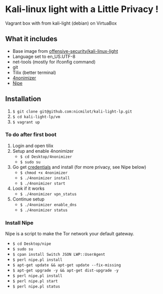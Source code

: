 # Kali-linux light with a Little Privacy !

Vagrant box with from kali-light (debian) on VirtuaBox

## What it includes

* Base image from [offensive-security/kali-linux-light](https://app.vagrantup.com/offensive-security/boxes/kali-linux-light)
* Language set to en_US.UTF-8
* net-tools (mostly for ifconfig command)
* git
* Tilix (better terminal)
* [4nonimizer](https://github.com/Hackplayers/4nonimizer)
* [Nipe](https://github.com/GouveaHeitor/nipe)

## Installation

1. `$ git clone git@github.com:nicmilot/kali-light-lp.git`
2. `$ cd kali-light-lp/vm`
3. `$ vagrant up`

### To do after first boot

1. Login and open tilix
2. Setup and enable 4nonimizer
    * `$ cd Desktop/4nonimizer`
    * `$ sudo su`
3. Go get [credentials](https://www.vpnbook.com/#openvpn) and install (for more privacy, see Nipe below)
    * `$ chmod +x 4nonimizer`
    * `$ ./4nonimizer install`
    * `$ ./4nonimizer start`
4. Look if it works
    * `$ ./4nonimizer vpn_status`
5. Continue setup
    * `$ ./4nonimizer enable_dns`
    * `$ ./4nonimizer status`

### Install Nipe
Nipe is a script to make the Tor network your default gateway.

* `$ cd Desktop/nipe`
* `$ sudo su`
* `$ cpan install Switch JSON LWP::UserAgent`
* `$ perl nipe.pl install`
* `$ apt-get update && apt-get update --fix-missing`
* `$ apt-get upgrade -y && apt-get dist-upgrade -y`
* `$ perl nipe.pl install`
* `$ perl nipe.pl start`
* `$ perl nipe.pl status`